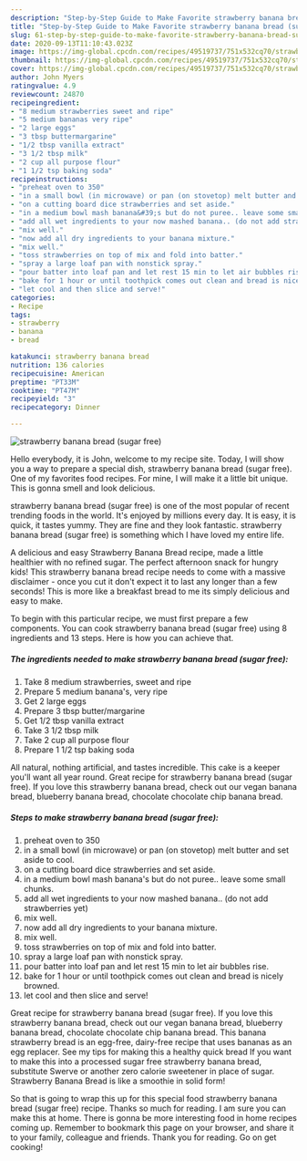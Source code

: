 ```yaml
---
description: "Step-by-Step Guide to Make Favorite strawberry banana bread (sugar free)"
title: "Step-by-Step Guide to Make Favorite strawberry banana bread (sugar free)"
slug: 61-step-by-step-guide-to-make-favorite-strawberry-banana-bread-sugar-free
date: 2020-09-13T11:10:43.023Z
image: https://img-global.cpcdn.com/recipes/49519737/751x532cq70/strawberry-banana-bread-sugar-free-recipe-main-photo.jpg
thumbnail: https://img-global.cpcdn.com/recipes/49519737/751x532cq70/strawberry-banana-bread-sugar-free-recipe-main-photo.jpg
cover: https://img-global.cpcdn.com/recipes/49519737/751x532cq70/strawberry-banana-bread-sugar-free-recipe-main-photo.jpg
author: John Myers
ratingvalue: 4.9
reviewcount: 24870
recipeingredient:
- "8 medium strawberries sweet and ripe"
- "5 medium bananas very ripe"
- "2 large eggs"
- "3 tbsp buttermargarine"
- "1/2 tbsp vanilla extract"
- "3 1/2 tbsp milk"
- "2 cup all purpose flour"
- "1 1/2 tsp baking soda"
recipeinstructions:
- "preheat oven to 350"
- "in a small bowl (in microwave) or pan (on stovetop) melt butter and set aside to cool."
- "on a cutting board dice strawberries and set aside."
- "in a medium bowl mash banana&#39;s but do not puree.. leave some small chunks."
- "add all wet ingredients to your now mashed banana.. (do not add strawberries yet)"
- "mix well."
- "now add all dry ingredients to your banana mixture."
- "mix well."
- "toss strawberries on top of mix and fold into batter."
- "spray a large loaf pan with nonstick spray."
- "pour batter into loaf pan and let rest 15 min to let air bubbles rise."
- "bake for 1 hour or until toothpick comes out clean and bread is nicely browned."
- "let cool and then slice and serve!"
categories:
- Recipe
tags:
- strawberry
- banana
- bread

katakunci: strawberry banana bread 
nutrition: 136 calories
recipecuisine: American
preptime: "PT33M"
cooktime: "PT47M"
recipeyield: "3"
recipecategory: Dinner

---
```



![strawberry banana bread (sugar free)](https://img-global.cpcdn.com/recipes/49519737/751x532cq70/strawberry-banana-bread-sugar-free-recipe-main-photo.jpg)

Hello everybody, it is John, welcome to my recipe site. Today, I will show you a way to prepare a special dish, strawberry banana bread (sugar free). One of my favorites food recipes. For mine, I will make it a little bit unique. This is gonna smell and look delicious.

strawberry banana bread (sugar free) is one of the most popular of recent trending foods in the world. It's enjoyed by millions every day. It is easy, it is quick, it tastes yummy. They are fine and they look fantastic. strawberry banana bread (sugar free) is something which I have loved my entire life.

A delicious and easy Strawberry Banana Bread recipe, made a little healthier with no refined sugar. The perfect afternoon snack for hungry kids! This strawberry banana bread recipe needs to come with a massive disclaimer - once you cut it don&#39;t expect it to last any longer than a few seconds! This is more like a breakfast bread to me its simply delicious and easy to make.


To begin with this particular recipe, we must first prepare a few components. You can cook strawberry banana bread (sugar free) using 8 ingredients and 13 steps. Here is how you can achieve that.

<!--inarticleads1-->

##### The ingredients needed to make strawberry banana bread (sugar free):

1. Take 8 medium strawberries, sweet and ripe
1. Prepare 5 medium banana&#39;s, very ripe
1. Get 2 large eggs
1. Prepare 3 tbsp butter/margarine
1. Get 1/2 tbsp vanilla extract
1. Take 3 1/2 tbsp milk
1. Take 2 cup all purpose flour
1. Prepare 1 1/2 tsp baking soda


All natural, nothing artificial, and tastes incredible. This cake is a keeper you&#39;ll want all year round. Great recipe for strawberry banana bread (sugar free). If you love this strawberry banana bread, check out our vegan banana bread, blueberry banana bread, chocolate chocolate chip banana bread. 

<!--inarticleads2-->

##### Steps to make strawberry banana bread (sugar free):

1. preheat oven to 350
1. in a small bowl (in microwave) or pan (on stovetop) melt butter and set aside to cool.
1. on a cutting board dice strawberries and set aside.
1. in a medium bowl mash banana&#39;s but do not puree.. leave some small chunks.
1. add all wet ingredients to your now mashed banana.. (do not add strawberries yet)
1. mix well.
1. now add all dry ingredients to your banana mixture.
1. mix well.
1. toss strawberries on top of mix and fold into batter.
1. spray a large loaf pan with nonstick spray.
1. pour batter into loaf pan and let rest 15 min to let air bubbles rise.
1. bake for 1 hour or until toothpick comes out clean and bread is nicely browned.
1. let cool and then slice and serve!


Great recipe for strawberry banana bread (sugar free). If you love this strawberry banana bread, check out our vegan banana bread, blueberry banana bread, chocolate chocolate chip banana bread. This banana strawberry bread is an egg-free, dairy-free recipe that uses bananas as an egg replacer. See my tips for making this a healthy quick bread If you want to make this into a processed sugar free strawberry banana bread, substitute Swerve or another zero calorie sweetener in place of sugar. Strawberry Banana Bread is like a smoothie in solid form! 

So that is going to wrap this up for this special food strawberry banana bread (sugar free) recipe. Thanks so much for reading. I am sure you can make this at home. There is gonna be more interesting food in home recipes coming up. Remember to bookmark this page on your browser, and share it to your family, colleague and friends. Thank you for reading. Go on get cooking!
